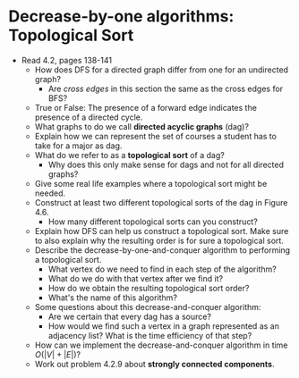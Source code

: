 # Decrease-by-one algorithms: Topological Sort

- Read 4.2, pages 138-141
    - How does DFS for a directed graph differ from one for an undirected graph?
        - Are *cross edges* in this section the same as the cross edges for BFS?
    - True or False: The presence of a forward edge indicates the presence of a directed cycle.
    - What graphs to do we call **directed acyclic graphs** (dag)?
    - Explain how we can represent the set of courses a student has to take for a major as dag.
    - What do we refer to as a **topological sort** of a dag?
        - Why does this only make sense for dags and not for all directed graphs?
    - Give some real life examples where a topological sort might be needed.
    - Construct at least two different topological sorts of the dag in Figure 4.6.
        - How many different topological sorts can you construct?
    - Explain how DFS can help us construct a topological sort. Make sure to also explain why the resulting order is for sure a topological sort.
    - Describe the decrease-by-one-and-conquer algorithm to performing a topological sort.
        - What vertex do we need to find in each step of the algorithm?
        - What do we do with that vertex after we find it?
        - How do we obtain the resulting topological sort order?
        - What's the name of this algorithm?
    - Some questions about this decrease-and-conquer algorithm:
        - Are we certain that every dag has a source?
        - How would we find such a vertex in a graph represented as an adjacency list? What is the time efficiency of that step?
    - How can we implement the decrease-and-conquer algorithm in time $O(|V|+|E|)$?
    - Work out problem 4.2.9 about **strongly connected components**.
